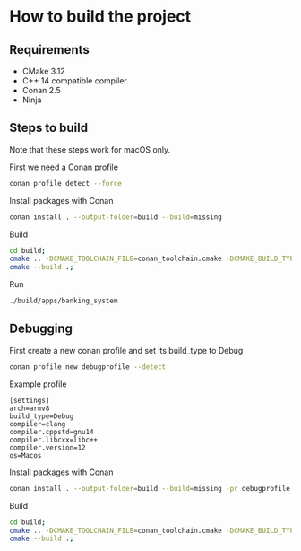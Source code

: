 # How to build the project

## Requirements
- CMake 3.12
- C++ 14 compatible compiler
- Conan 2.5
- Ninja

## Steps to build
Note that these steps work for macOS only.

First we need a Conan profile 
```bash
conan profile detect --force
```
Install packages with Conan
```bash
conan install . --output-folder=build --build=missing
```
Build
```bash
cd build;
cmake .. -DCMAKE_TOOLCHAIN_FILE=conan_toolchain.cmake -DCMAKE_BUILD_TYPE=Release -GNinja;
cmake --build .;
```
Run
```bash
./build/apps/banking_system
```

## Debugging
First create a new conan profile and set its build_type to Debug
```bash
conan profile new debugprofile --detect   
```
Example profile
```
[settings]
arch=armv8
build_type=Debug
compiler=clang
compiler.cppstd=gnu14
compiler.libcxx=libc++
compiler.version=12
os=Macos
```


Install packages with Conan
```bash
conan install . --output-folder=build --build=missing -pr debugprofile
```
Build
```bash
cd build;
cmake .. -DCMAKE_TOOLCHAIN_FILE=conan_toolchain.cmake -DCMAKE_BUILD_TYPE=Debug -GNinja;
cmake --build .;
```

